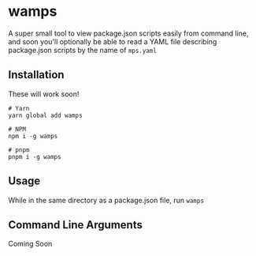 # wamps

A super small tool to view package.json scripts easily from command line, and soon you'll optionally be able to read a YAML file describing package.json scripts by the name of `mps.yaml`

## Installation

These will work soon! 
```shell
# Yarn
yarn global add wamps

# NPM
npm i -g wamps

# pnpm
pnpm i -g wamps
```

## Usage

While in the same directory as a package.json file, run `wamps`

## Command Line Arguments

Coming Soon